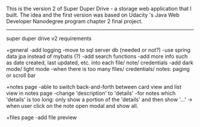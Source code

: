 This is the version 2 of Super Duper Drive - a storage web application that I built.
The idea and the first version was based on Udacity 's Java Web Developer Nanodegree program chapter 2 final project.

---

super duper drive v2 requirements

+general
-add logging
-move to sql server db (needed or not?)
-use spring data jpa instead of mybatis (?)
-add search functions
-add more info such as date created, last updated, etc. into each file/ note/ credentials
-add dark mode/ light mode
-when there is too many files/ credentials/ notes: paging or scroll bar

+notes page
-able to switch back-and-forth between card view and list view in notes page
-change 'description' to 'details'
-for notes which 'details' is too long:
only show a portion of the 'details' and then show '...'
-> when user click on the note open modal and show all.

+files page
-add file preview
